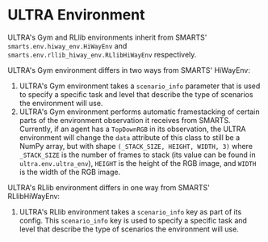 # ULTRA Environment

ULTRA's Gym and RLlib environments inherit from SMARTS' `smarts.env.hiway_env.HiWayEnv`
and `smarts.env.rllib_hiway_env.RLlibHiWayEnv` respectively.

ULTRA's Gym environment differs in two ways from SMARTS' HiWayEnv:
1. ULTRA's Gym environment takes a `scenario_info` parameter that is used to specify a
specific task and level that describe the type of scenarios the environment will use.
2. ULTRA's Gym environment performs automatic framestacking of certain parts of the
environment observation it receives from SMARTS. Currently, if an agent has a
`TopDownRGB` in its observation, the ULTRA environment will change the `data` attribute
of this class to still be a NumPy array, but with shape
`(_STACK_SIZE, HEIGHT, WIDTH, 3)` where `_STACK_SIZE` is the number of frames to stack
(its value can be found in `ultra.env.ultra_env`), `HEIGHT` is the height of the RGB
image, and `WIDTH` is the width of the RGB image.

ULTRA's RLlib environment differs in one way from SMARTS' RLlibHiWayEnv:
1. ULTRA's RLlib environment takes a `scenario_info` key as part of its config. This
`scenario_info` key is used to specify a specific task and level that describe the type
of scenarios the environment will use.
